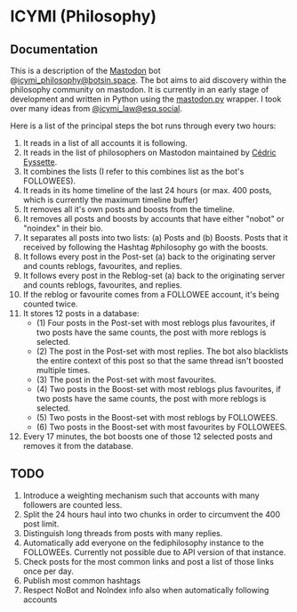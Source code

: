 # ICYMI (Philosophy)

## Documentation

This is a description of the [Mastodon](https://joinmastodon.org) bot @icymi_philosophy@botsin.space. The bot aims to aid discovery within the philosophy community on mastodon. It is currently in an early stage of development and written in Python using the [mastodon.py](https://github.com/halcy/Mastodon.py) wrapper. I took over many ideas from [@icymi_law@esq.social](https://icymilaw.org/).

Here is a list of the principal steps the bot runs through every two hours:

1. It reads in a list of all accounts it is following. 
2. It reads in the list of philosophers on Mastodon maintained by [Cédric Eyssette](https://eyssette.github.io/Mastodon-Philosophy/).
3. It combines the lists (I refer to this combines list as the bot's FOLLOWEES).
4. It reads in its home timeline of the last 24 hours (or max. 400 posts, which is currently the maximum timeline buffer)
5. It removes all it's own posts and boosts from the timeline.
6. It removes all posts and boosts by accounts that have either "nobot" or "noindex" in their bio.
7. It separates all posts into two lists: (a) Posts and (b) Boosts. Posts that it received by following the Hashtag #philosophy go with the boosts.
8. It follows every post in the Post-set (a) back to the originating server and counts reblogs, favourites, and replies.
9. It follows every post in the Reblog-set (a) back to the originating server and counts reblogs, favourites, and replies.
10. If the reblog or favourite comes from a FOLLOWEE account, it's being counted twice.
11. It stores 12 posts in a database:
    - (1) Four posts in the Post-set with most reblogs plus favourites, if two posts have the same counts, the post with more reblogs is selected. 
    - (2) The post in the Post-set with most replies. The bot also blacklists the entire context of this post so that the same thread isn't boosted multiple times.
    - (3) The post in the Post-set with most favourites. 
    - (4) Two posts in the Boost-set with most reblogs plus favourites, if two posts have the same counts, the post with more reblogs is selected. 
    - (5) Two posts in the Boost-set with most reblogs by FOLLOWEES.
    - (6) Two posts in the Boost-set with most favourites by FOLLOWEES.
12. Every 17 minutes, the bot boosts one of those 12 selected posts and removes it from the database.


## TODO

1. Introduce a weighting mechanism such that accounts with many followers are counted less.
2. Split the 24 hours haul into two chunks in order to circumvent the 400 post limit.
3. Distinguish long threads from posts with many replies.
4. Automatically add everyone on the fediphilosophy instance to the FOLLOWEEs. Currently not possible due to API version of that instance.
5. Check posts for the most common links and post a list of those links once per day.
6. Publish most common hashtags
7. Respect NoBot and NoIndex info also when automatically following accounts
